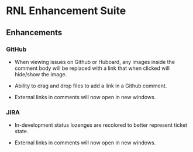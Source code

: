 # RNL Enhancement Suite

## Enhancements

### GitHub

- When viewing issues on Github or Huboard, any images inside the comment body will be replaced with a link that when clicked will hide/show the image.

- Ability to drag and drop files to add a link in a Github comment.

- External links in comments will now open in new windows.

### JIRA

- In-development status lozenges are recolored to better represent ticket state.

- External links in comments will now open in new windows.